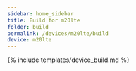 ```yaml
---
sidebar: home_sidebar
title: Build for m20lte
folder: build
permalink: /devices/m20lte/build
device: m20lte
---
```

{% include templates/device_build.md %}
